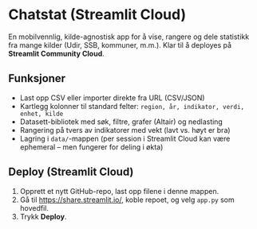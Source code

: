 # Chatstat (Streamlit Cloud)

En mobilvennlig, kilde-agnostisk app for å vise, rangere og dele statistikk fra mange kilder (Udir, SSB, kommuner, m.m.).
Klar til å deployes på **Streamlit Community Cloud**.

## Funksjoner
- Last opp CSV eller importer direkte fra URL (CSV/JSON)
- Kartlegg kolonner til standard felter: `region, år, indikator, verdi, enhet, kilde`
- Datasett-bibliotek med søk, filtre, grafer (Altair) og nedlasting
- Rangering på tvers av indikatorer med vekt (lavt vs. høyt er bra)
- Lagring i `data/`-mappen (per session i Streamlit Cloud kan være ephemeral – men fungerer for deling i økta)

## Deploy (Streamlit Cloud)
1. Opprett et nytt GitHub-repo, last opp filene i denne mappen.
2. Gå til https://share.streamlit.io/, koble repoet, og velg `app.py` som hovedfil.
3. Trykk **Deploy**.

